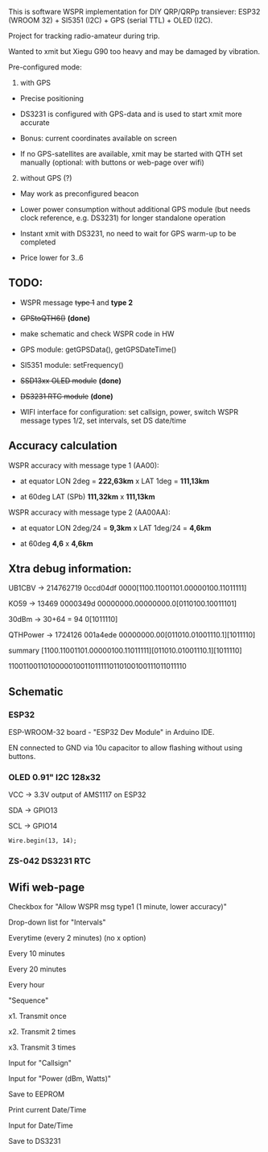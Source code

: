 This is software WSPR implementation for DIY QRP/QRPp transiever: ESP32 (WROOM 32) + SI5351 (I2C) + GPS (serial TTL) + OLED (I2C).

Project for tracking radio-amateur during trip.

Wanted to xmit but Xiegu G90 too heavy and may be damaged by vibration.

Pre-configured mode:

1. with GPS

- Precise positioning

- DS3231 is configured with GPS-data and is used to start xmit more accurate

- Bonus: current coordinates available on screen

- If no GPS-satellites are available, xmit may be started with QTH set manually (optional: with buttons or web-page over wifi)

2. without GPS (?)

- May work as preconfigured beacon

- Lower power consumption without additional GPS module (but needs clock reference, e.g. DS3231) for longer standalone operation

- Instant xmit with DS3231, no need to wait for GPS warm-up to be completed

- Price lower for 3$..6$

## TODO:

- WSPR message ~~type 1~~ and **type 2**

- ~~GPStoQTH6()~~ **(done)**

- make schematic and check WSPR code in HW

- GPS module: getGPSData(), getGPSDateTime()

- SI5351 module: setFrequency()

- ~~SSD13xx OLED module~~ **(done)**

- ~~DS3231 RTC module~~ **(done)**

- WIFI interface for configuration: set callsign, power, switch WSPR message types 1/2, set intervals, set DS date/time

## Accuracy calculation

WSPR accuracy with message type 1 (AA00):

- at equator LON 2deg = **222,63km** x LAT 1deg = **111,13km**

- at 60deg LAT (SPb) **111,32km** x **111,13km**

WSPR accuracy with message type 2 (AA00AA):

- at equator LON 2deg/24 = **9,3km** x LAT 1deg/24 = **4,6km**

- at 60deg **4,6** x **4,6km**

## Xtra debug information:

UB1CBV -> 214762719 0ccd04df   0000[1100.11001101.00000100.11011111]

KO59   -> 13469     0000349d   00000000.00000000.0[0110100.10011101]

30dBm  -> 30+64 = 94 0[1011110]

QTHPower -> 1724126 001a4ede   00000000.00[011010.01001110.1][1011110]

summary [1100.11001101.00000100.11011111][011010.01001110.1][1011110]

11001100110100000100110111110110100100111011011110

## Schematic

### ESP32

ESP-WROOM-32 board - "ESP32 Dev Module" in Arduino IDE.

EN connected to GND via 10u capacitor to allow flashing without using buttons.

### OLED 0.91" I2C 128x32

VCC -> 3.3V output of AMS1117 on ESP32

SDA -> GPIO13

SCL -> GPIO14

```Wire.begin(13, 14);```

### ZS-042 DS3231 RTC


## Wifi web-page

Checkbox for "Allow WSPR msg type1 (1 minute, lower accuracy)"

Drop-down list for "Intervals"

Everytime (every 2 minutes) (no x option)

Every 10 minutes

Every 20 minutes

Every hour

"Sequence"

x1. Transmit once

x2. Transmit 2 times

x3. Transmit 3 times

Input for "Callsign"

Input for "Power (dBm, Watts)"

Save to EEPROM

Print current Date/Time

Input for Date/Time

Save to DS3231
